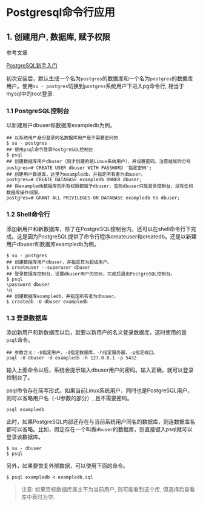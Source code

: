 # Postgresql命令行应用

## 1. 创建用户, 数据库, 赋予权限

参考文章

[PostgreSQL新手入门](http://www.ruanyifeng.com/blog/2013/12/getting_started_with_postgresql.html)

初次安装后，默认生成一个名为`postgres`的数据库和一个名为`postgres`的数据库用户。使用`su - postgres`切换到`postgres`系统用户下进入pg命令行, 相当于mysql中的root登录.

### 1.1 PostgreSQL控制台

以新建用户dbuser和数据库exampledb为例。

```
## 以系统用户身份登录同名数据库用户是不需要密码的
$ su - postgres
## 使用psql命令登录PostgreSQL控制台
$ psql
## 创建数据库用户dbuser（刚才创建的是Linux系统用户），并设置密码。注意结尾的分号
postgres=# CREATE USER dbuser WITH PASSWORD '指定密码';
## 创建用户数据库，这里为exampledb，并指定所有者为dbuser。
postgres=# CREATE DATABASE exampledb OWNER dbuser;
## 将exampledb数据库的所有权限都赋予dbuser，否则dbuser只能登录控制台，没有任何数据库操作权限。
postgres=# GRANT ALL PRIVILEGES ON DATABASE exampledb to dbuser;
```

### 1.2 Shell命令行

添加新用户和新数据库，除了在PostgreSQL控制台内，还可以在shell命令行下完成。这是因为PostgreSQL提供了命令行程序createuser和createdb。还是以新建用户dbuser和数据库exampledb为例。

```
$ su - postgres
## 创建数据库用户dbuser，并指定其为超级用户。
$ createuser --superuser dbuser
## 登录数据库控制台，设置dbuser用户的密码，完成后退出PostgreSQL控制台。
$ psql
\password dbuser
\q
## 创建数据库exampledb，并指定所有者为dbuser。
$ createdb -O dbuser exampledb
```

### 1.3 登录数据库

添加新用户和新数据库以后，就要以新用户的名义登录数据库，这时使用的是`psql`命令。

```
## 参数含义：-U指定用户，-d指定数据库，-h指定服务器，-p指定端口。
psql -U dbuser -d exampledb -h 127.0.0.1 -p 5432
```

输入上面命令以后，系统会提示输入dbuser用户的密码。输入正确，就可以登录控制台了。

psql命令存在简写形式。如果当前Linux系统用户，同时也是PostgreSQL用户，则可以省略用户名（-U参数的部分）, 且不需要密码。

```
psql exampledb
```

此时，如果PostgreSQL内部还存在与当前系统用户同名的数据库，则连数据库名都可以省略。比如，假定存在一个叫做`dbuser`的数据库，则直接键入psql就可以登录该数据库。

```
$ su - dbuser
$ psql
```

另外，如果要恢复外部数据，可以使用下面的命令。

```
$ psql exampledb < exampledb.sql
```

> 注意: 如果目标数据库属主不为当前用户, 则可能看到这个库, 但选择后查看库中表时为空.